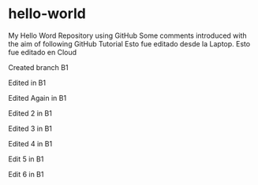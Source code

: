 # hello-world
My Hello Word Repository using GitHub
Some comments introduced with the aim of following GitHub Tutorial
Esto fue editado desde la Laptop.
Esto fue editado en Cloud

Created branch B1

Edited in B1

Edited Again in B1

Edited 2 in B1

Edited 3 in B1

Edited 4 in B1

Edit 5 in B1

Edit 6 in B1
